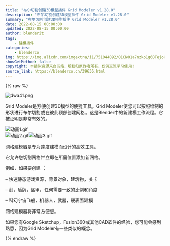```yaml
---
title: "布尔切割创建3D模型插件 Grid Modeler v1.28.0"
description: "布尔切割创建3D模型插件 Grid Modeler v1.28.0"
summary: "布尔切割创建3D模型插件 Grid Modeler v1.28.0"
date: 2022-08-15 00:00:00
updated: 2022-08-15 00:00:00
author: blenderit
tags: 
    - 建模插件
categories:
    - blenderco
img: https://img.alicdn.com/imgextra/i1/751044092/O1CN01a7nzko1g6BTejoHsi_!!751044092.png
showGetMethod: false
copyright: 本插件资源来自网络，版权归原作者所有，仅供交流学习使用！
source_link: https://blenderco.cn/39636.html
---
```


{% raw %}
<p><img class="aligncenter" src="https://img.alicdn.com/imgextra/i1/751044092/O1CN01a7nzko1g6BTejoHsi_!!751044092.png" alt="dwa41.png"></p><p>Grid Modeler是方便创建3D模型的便捷工具。Grid Modeler使您可以按照绘制的形状进行布尔切割或在彼此顶部创建网格。这是Blender中的新建模工作流程。它被证明是非常有效的。</p><p><img src="https://img.alicdn.com/imgextra/i2/751044092/O1CN018S5ggU1g6BReWVawb_!!751044092.gif" alt="动画1.gif"><br>
<img src="https://img.alicdn.com/imgextra/i3/751044092/O1CN01gP3T771g6BRlwECPm_!!751044092.gif" alt="动画2.gif"><img src="https://img.alicdn.com/imgextra/i4/751044092/O1CN01th5Xcf1g6BRfDodgo_!!751044092.gif" alt="动画3.gif"></p><p class="">网格建模器是专为速度建模而设计的高效工具。</p><p class="">它允许您切割网格并立即在所需位置添加新网格。</p><p class="">例如，如果要创建 ：</p><p class="">– 快速静态游戏资源，背景对象，建筑物，关卡</p><p class="">– 剑，盾牌，盔甲，任何需要一致的比例和角度</p><p class="">– 科幻宇宙飞船，机器人，武器，硬表面建模</p><p class="">网格建模器将非常方便您。</p><p class="">如果您有Google Sketchup，Fusion360或其他CAD软件的经验，您可能会感到熟悉，因为Grid Modeler有一些类似的概念。</p>
<div style="display: none">blenderco</div>
{% endraw %}